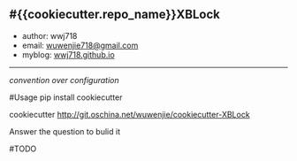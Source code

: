 #{{cookiecutter.repo_name}}XBLock 
---

*  author: wwj718
*  email: <wuwenjie718@gmail.com>
*  myblog: [wwj718.github.io](wwj718.github.io)

---

*convention over configuration*


#Usage
pip install cookiecutter

cookiecutter http://git.oschina.net/wuwenjie/cookiecutter-XBLock

Answer the question to bulid it

#TODO